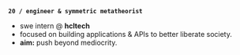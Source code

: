 **`20 / engineer & symmetric metatheorist`**

- swe intern @ **hcltech**
- focused on building applications & APIs to better liberate society.
- **aim:** push beyond mediocrity.
